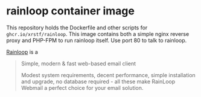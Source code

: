 # rainloop container image

This repository holds the Dockerfile and other scripts for `ghcr.io/xrstf/rainloop`.
This image contains both a simple nginx reverse proxy and PHP-FPM to run rainloop
itself. Use port 80 to talk to rainloop.

[Rainloop](https://github.com/RainLoop/rainloop-webmail) is a

> Simple, modern & fast web-based email client
>
> Modest system requirements, decent performance, simple installation and upgrade,
> no database required - all these make RainLoop Webmail a perfect choice for your
> email solution.
